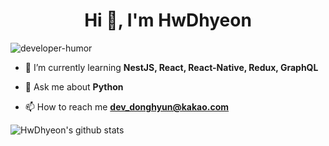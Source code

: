 <h1 align="center">Hi 👋, I'm HwDhyeon</h1>

![developer-humor](https://user-images.githubusercontent.com/37629503/114512082-a9455f00-9c73-11eb-95fe-a3861c972b36.png")

- 🌱 I’m currently learning **NestJS, React, React-Native, Redux, GraphQL**

- 💬 Ask me about **Python**

- 📫 How to reach me **dev_donghyun@kakao.com**


![HwDhyeon's github stats](https://github-readme-stats.vercel.app/api?username=hwdhyeon&show_icons=true&theme=vue)
